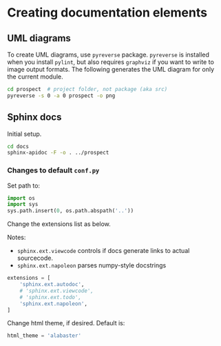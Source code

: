 # Creating documentation elements

## UML diagrams

To create UML diagrams, use `pyreverse` package. `pyreverse` is installed when you install `pylint`, but also requires `graphviz` if you want to write to image output formats. The following generates the UML diagram for only the current module.

```bash
cd prospect  # project folder, not package (aka src)
pyreverse -s 0 -a 0 prospect -o png
```

## Sphinx docs

Initial setup.

```bash
cd docs
sphinx-apidoc -F -o . ../prospect
```

### Changes to default `conf.py`

Set path to:

```python
import os
import sys
sys.path.insert(0, os.path.abspath('..'))
```

Change the extensions list as below. 

Notes:

- `sphinx.ext.viewcode` controls if docs generate links to actual sourcecode.
- `sphinx.ext.napoleon` parses numpy-style docstrings

```python
extensions = [
    'sphinx.ext.autodoc',
    # 'sphinx.ext.viewcode',
    # 'sphinx.ext.todo',
    'sphinx.ext.napoleon',
]
```

Change html theme, if desired. Default is:

```python
html_theme = 'alabaster'
```
